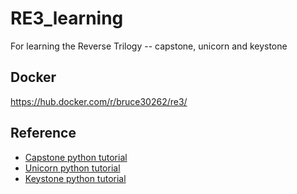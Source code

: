 # RE3_learning
For learning the Reverse Trilogy -- capstone, unicorn and keystone  

## Docker  
https://hub.docker.com/r/bruce30262/re3/

## Reference  
* [Capstone python tutorial](https://www.capstone-engine.org/lang_python.html)
* [Unicorn python tutorial](https://www.unicorn-engine.org/docs/tutorial.html)
* [Keystone python tutorial](https://www.keystone-engine.org/docs/tutorial.html)
